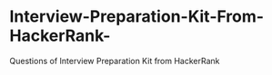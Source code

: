 # Interview-Preparation-Kit-From-HackerRank-
Questions of Interview Preparation Kit from HackerRank 
